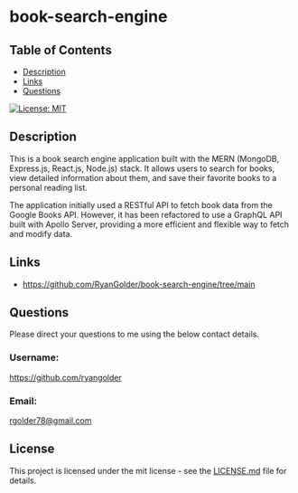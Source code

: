 # book-search-engine

## Table of Contents
- [Description](#description)
- [Links](#links)
- [Questions](#questions)

[![License: MIT](https://img.shields.io/badge/License-MIT-yellow.svg)](https://opensource.org/licenses/MIT)

## Description
This is a book search engine application built with the MERN (MongoDB, Express.js, React.js, Node.js) stack. It allows users to search for books, view detailed information about them, and save their favorite books to a personal reading list.

The application initially used a RESTful API to fetch book data from the Google Books API. However, it has been refactored to use a GraphQL API built with Apollo Server, providing a more efficient and flexible way to fetch and modify data.

## Links

- https://github.com/RyanGolder/book-search-engine/tree/main

## Questions
Please direct your questions to me using the below contact details.

### Username: 
https://github.com/ryangolder

### Email:
rgolder78@gmail.com 

## License

This project is licensed under the mit license - see the [LICENSE.md](https://opensource.org/licenses/MIT) file for details.
